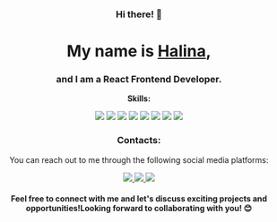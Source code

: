 <h3 align="center"> Hi there! 👋</h3>
<h1 align="center"> My name is <a href="https://halina2610.github.io/portfolio-start-project-app/" target="_blank">Halina</a>, </h1>
<h3 align="center">and I am a React Frontend Developer.</h3>
<p align="center"><strong> Skills: </strong></p>
<div align="center" display="flex">
  <img src='https://camo.githubusercontent.com/b2c7bc89ed216d7b13c849d418dc016853bec2df84ce2edd4ad8d9115e6c775d/68747470733a2f2f696d672e736869656c64732e696f2f62616467652f2d72656163742d3238324333343f7374796c653d666f722d7468652d6261646765266c6f676f3d7265616374'/>
   <img src='https://camo.githubusercontent.com/30c1f32af037a7d0bfa3006c9fd25e1225d1f032593776f8ef90fa12977c8b2f/68747470733a2f2f696d672e736869656c64732e696f2f62616467652f2d72656475782d3238324333343f7374796c653d666f722d7468652d6261646765266c6f676f3d7265647578266c6f676f436f6c6f723d364633464233'/>
   <img src='https://camo.githubusercontent.com/30c1f32af037a7d0bfa3006c9fd25e1225d1f032593776f8ef90fa12977c8b2f/68747470733a2f2f696d672e736869656c64732e696f2f62616467652f2d72656475782d3238324333343f7374796c653d666f722d7468652d6261646765266c6f676f3d7265647578266c6f676f436f6c6f723d364633464233'/>
   <img src='https://camo.githubusercontent.com/8dc3095435a7fae3e01398a33d1d28a3331fe04b8e00c7794a8a243da6502f61/68747470733a2f2f696d672e736869656c64732e696f2f62616467652f2d6a6176617363726970742d3238324333343f7374796c653d666f722d7468652d6261646765266c6f676f3d6a617661736372697074'/>
   <img src='https://camo.githubusercontent.com/4bd93af131975ab1dca0cc677e2731525fa847cda5c0a47537c89ba36d75368e/68747470733a2f2f696d672e736869656c64732e696f2f62616467652f2d68746d6c352d3238324333343f7374796c653d666f722d7468652d6261646765266c6f676f3d68746d6c35'/>
   <img src='https://camo.githubusercontent.com/e289a9796c7f959c4041d2bf65065a704c8b85900c962d636cb5fb0dbfe1b71e/68747470733a2f2f696d672e736869656c64732e696f2f62616467652f2d637373332d3238324333343f7374796c653d666f722d7468652d6261646765266c6f676f3d63737333266c6f676f436f6c6f723d333239364430'/>
   <img src='https://camo.githubusercontent.com/b47c22aad816171822d553ecaa7056e95ddbc4d49a59c1409953c55c3c45a216/68747470733a2f2f696d672e736869656c64732e696f2f62616467652f2d6769746875622d3238324333343f7374796c653d666f722d7468652d6261646765266c6f676f3d676974687562'/>
   <img src='https://camo.githubusercontent.com/cca390cbab295ff33d74da1eddf4312fae0e3c3e6662603a1b537945453b74a8/68747470733a2f2f696d672e736869656c64732e696f2f62616467652f2d6d6174657269616c5f75692d3238324333343f7374796c653d666f722d7468652d6261646765266c6f676f'/>
</div>
<h3 align="center"> Contacts:</h3>
<p align="center"> You can reach out to me through the following social media platforms:</p>


<div align="center">
  <a href='https://www.linkedin.com/in/halina-kls/'target="_blank">
    <img src='https://camo.githubusercontent.com/1f5cde77acc8cb280cc5d312e92d80675b571faade503ebed6e0f61af8c95e6b/68747470733a2f2f696d672e736869656c64732e696f2f62616467652f2d6c696e6b6564696e2d3032373342323f7374796c653d666f722d7468652d6261646765266c6f676f3d6c696e6b6564696e'/> 
  </a> 
<a href='https://t.me/halina_kls' target="_blank" > 
  <img src='https://camo.githubusercontent.com/b350771a9edaa0e3e22e9bec2c206a4743146bfbe147eddea3df0138e6d837d6/68747470733a2f2f696d672e736869656c64732e696f2f62616467652f2d74656c656772616d2d3030413845363f7374796c653d666f722d7468652d6261646765266c6f676f3d74656c656772616d'/> 
</a> 
  <a href='https://www.instagram.com/halina_kls/' target="_blank"> 
    <img src='https://camo.githubusercontent.com/1bcaf82bb8b630f58e696e6f471d389d136a945b56bc3e192ee024f9988dc337/68747470733a2f2f696d672e736869656c64732e696f2f62616467652f2d696e7374616772616d2d3238324333343f7374796c653d666f722d7468652d6261646765266c6f676f3d696e7374616772616d266c6f676f436f6c6f723d423033423936'/>
  </a>
</div>

<h4 align="center"> Feel free to connect with me and let's discuss exciting projects and opportunities!Looking forward to collaborating with you! 😊 </h4>

